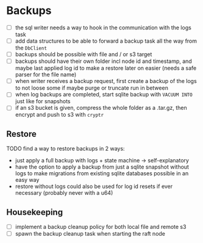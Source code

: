 # Backups

- [ ] the sql writer needs a way to hook in the communication with the logs task
- [ ] add data structures to be able to forward a backup task all the way from the `DbClient`
- [ ] backups should be possible with file and / or s3 target
- [ ] backups should have their own folder incl node id and timestamp, and maybe last applied log id
  to make a restore later on easier (needs a safe parser for the file name)
- [ ] when writer receives a backup request, first create a backup of the logs to not loose some
  if maybe purge or truncate run in between
- [ ] when log backups are completed, start sqlite backup with `VACUUM INTO` just like for snapshots
- [ ] if an s3 bucket is given, compress the whole folder as a .tar.gz, then encrypt and push to s3 with `cryptr`

## Restore

TODO find a way to restore backups in 2 ways:

- just apply a full backup with logs + state machine -> self-explanatory
- have the option to apply a backup from just a sqlite snapshot without logs to make migrations from existing
  sqlite databases possible in an easy way
- restore without logs could also be used for log id resets if ever necessary (probably never with a u64)

## Housekeeping

- [ ] implement a backup cleanup policy for both local file and remote s3
- [ ] spawn the backup cleanup task when starting the raft node
